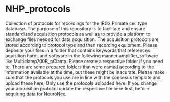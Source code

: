 # NHP_protocols
Collection of protocols for recordings for the IRG2 Primate cell type database. The purpose of this repository is to facilitate and ensure standardized acquisition  protocols as well as to provide a platform to exchange files needed for data acquisition. The acquisition protocols are stored according to protocol type and then recording equipment. Please deposite your files in a folder that contains keywords that references aquisition hard- and software in the following manner amplifier_software like Multiclamp700B_pClamp. Please create a respective folder if you need to. There are some prepared folders that were named according to the information available at the time, but these might be inacurate. 
Please make sure that the protocols you use are in line with the consesus template and upload these here. Only use the protocols uploaded here. If you change your acquisition protocol update the respective file here first, before acquiring data for NeuroNex.

